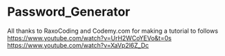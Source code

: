 # Password_Generator
All thanks to RaxoCoding and Codemy.com for making a tutorial to follows
https://www.youtube.com/watch?v=UrH2WCoYEVo&t=0s
https://www.youtube.com/watch?v=XaVp2l6Z_Dc
